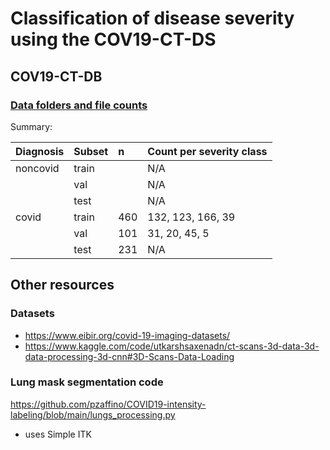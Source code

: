 # Classification of disease severity using the COV19-CT-DS

## COV19-CT-DB

### [Data folders and file counts](https://docs.google.com/spreadsheets/d/1SoVfioBKj_ElEETEk7o7KK_vs6VEca8LLIYW0xXpSYY/)

Summary:

|Diagnosis| Subset| n | Count per severity class |
|:--|:--|:--|:--|
|noncovid| train  | | N/A |
| | val | |   N/A |
| | test | | N/A |
|covid| train | 460 | 132, 123, 166, 39 |
| | val | 101 | 31, 20, 45, 5 | 
| | test | 231 | N/A |



## Other resources

### Datasets
- https://www.eibir.org/covid-19-imaging-datasets/
- https://www.kaggle.com/code/utkarshsaxenadn/ct-scans-3d-data-3d-data-processing-3d-cnn#3D-Scans-Data-Loading

### Lung mask segmentation code
https://github.com/pzaffino/COVID19-intensity-labeling/blob/main/lungs_processing.py    
- uses Simple ITK
